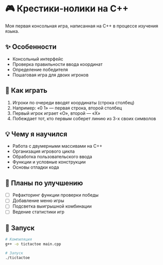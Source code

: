 # 🎮 Крестики-нолики на C++

Моя первая консольная игра, написанная на C++ в процессе изучения языка.

## ✨ Особенности
- Консольный интерфейс
- Проверка правильности ввода координат
- Определение победителя
- Пошаговая игра для двоих игроков

## 🎯 Как играть
1. Игроки по очереди вводят координаты (строка столбец)
2. Например: «0 1» — первая строка, второй столбец
3. Первый игрок играет «O», второй — «X»
4. Побеждает тот, кто первым соберет линию из 3-х своих символов

## 💡 Чему я научился
- Работа с двумерными массивами на C++
- Организация игрового цикла
- Обработка пользовательского ввода
- Функции и условные конструкции
- Основы отладки кода

## 🔮 Планы по улучшению
- [ ] Рефакторинг функции проверки победы
- [ ] Добавление меню игры
- [ ] Подсветка выигрышной комбинации
- [ ] Ведение статистики игр

## 🚀 Запуск
```bash
# Компиляция
g++ -o tictactoe main.cpp

# Запуск
./tictactoe
